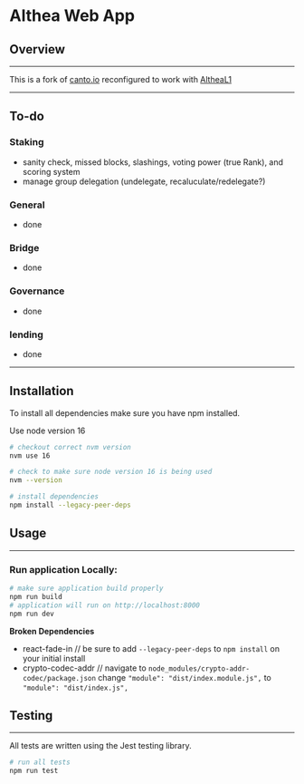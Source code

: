 # Althea Web App

## Overview

---

This is a fork of [canto.io](https://www.canto.io/)
reconfigured to work with [AltheaL1](https://github.com/althea-net/althea-L1)

---

## To-do

### Staking
- sanity check, missed blocks, slashings, voting power (true Rank), and scoring system
- manage group delegation (undelegate, recaluculate/redelegate?)

### General
- done

### Bridge
- done

### Governance
- done

### lending
- done

---

## Installation


To install all dependencies make sure you have npm installed.

Use node version 16

```bash
# checkout correct nvm version
nvm use 16

# check to make sure node version 16 is being used
nvm --version

# install dependencies
npm install --legacy-peer-deps
```

## Usage

---

### Run application Locally:

```bash
# make sure application build properly
npm run build
# application will run on http://localhost:8000
npm run dev
```
**Broken Dependencies**
- react-fade-in // be sure to add `--legacy-peer-deps` to `npm install` on your initial install
- crypto-codec-addr // navigate to `node_modules/crypto-addr-codec/package.json` change `"module": "dist/index.module.js",` to `"module": "dist/index.js",`


## Testing

---

All tests are written using the Jest testing library. 

```bash
# run all tests
npm run test 
```
